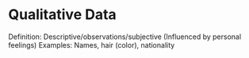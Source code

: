 # Qualitative Data

Definition: Descriptive/observations/subjective (Influenced by personal feelings)
Examples: Names, hair (color), nationality